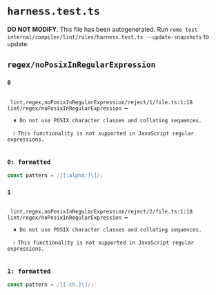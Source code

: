 # `harness.test.ts`

**DO NOT MODIFY**. This file has been autogenerated. Run `rome test internal/compiler/lint/rules/harness.test.ts --update-snapshots` to update.

## `regex/noPosixInRegularExpression`

### `0`

```

 lint,regex,noPosixInRegularExpression/reject/1/file.ts:1:18 lint/regex/noPosixInRegularExpression ━

  ✖ Do not use POSIX character classes and collating sequences.

  ℹ This functionality is not supported in JavaScript regular expressions.


```

### `0: formatted`

```ts
const pattern = /[[:alpha:]\]/;

```

### `1`

```

 lint,regex,noPosixInRegularExpression/reject/2/file.ts:1:18 lint/regex/noPosixInRegularExpression ━

  ✖ Do not use POSIX character classes and collating sequences.

  ℹ This functionality is not supported in JavaScript regular expressions.


```

### `1: formatted`

```ts
const pattern = /[[.ch.]\]/;

```
